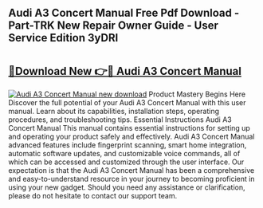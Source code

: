 ## Audi A3 Concert Manual Free Pdf Download - Part-TRK New Repair Owner Guide - User Service Edition 3yDRl

# <h2><a href="http://bc82495.oget.top/?id=Audi+A3+Concert+Manual">🔗Download New 👉🔴 Audi A3 Concert Manual</a></h2>

[![Audi A3 Concert Manual new download](https://i.imgur.com/5g1atiW.png)](http://bc82495.oget.top/?id=Audi+A3+Concert+Manual)
Product Mastery Begins Here Discover the full potential of your Audi A3 Concert Manual with this user manual. Learn about its capabilities, installation steps, operating procedures, and troubleshooting tips. Essential Instructions Audi A3 Concert Manual This manual contains essential instructions for setting up and operating your product safely and effectively. Audi A3 Concert Manual advanced features include fingerprint scanning, smart home integration, automatic software updates, and customizable voice commands, all of which can be accessed and customized through the user interface. Our expectation is that the Audi A3 Concert Manual has been a comprehensive and easy-to-understand resource in your journey to becoming proficient in using your new gadget. Should you need any assistance or clarification, please do not hesitate to contact our support team.
